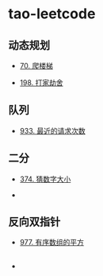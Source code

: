 # tao-leetcode

## 动态规划
- [70. 爬楼梯](https://github.com/taowuu/tao-leetcode/blob/main/%E5%8A%A8%E6%80%81%E8%A7%84%E5%88%92/70.%20%E7%88%AC%E6%A5%BC%E6%A2%AF.js)

- [198. 打家劫舍](https://github.com/taowuu/tao-leetcode/blob/main/%E5%8A%A8%E6%80%81%E8%A7%84%E5%88%92/198.%20%E6%89%93%E5%AE%B6%E5%8A%AB%E8%88%8D.js)

## 队列
- [933. 最近的请求次数](https://github.com/taowuu/tao-leetcode/blob/main/%E9%98%9F%E5%88%97/933.%20%E6%9C%80%E8%BF%91%E7%9A%84%E8%AF%B7%E6%B1%82%E6%AC%A1%E6%95%B0.js)

## 二分
- [374. 猜数字大小](https://github.com/taowuu/tao-leetcode/blob/main/%E4%BA%8C%E5%88%86/374.%20%E7%8C%9C%E6%95%B0%E5%AD%97%E5%A4%A7%E5%B0%8F.js)

- []()

## 反向双指针
- [977. 有序数组的平方](https://github.com/taowuu/tao-leetcode/blob/main/%E5%8F%8D%E5%90%91%E5%8F%8C%E6%8C%87%E9%92%88/977.%20%E6%9C%89%E5%BA%8F%E6%95%B0%E7%BB%84%E7%9A%84%E5%B9%B3%E6%96%B9.js)

## 
- []()